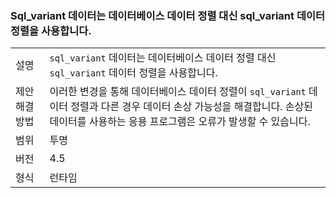 ### <a name="sqlvariant-data-uses-sqlvariant-collation-rather-than-database-collation"></a>Sql_variant 데이터는 데이터베이스 데이터 정렬 대신 sql_variant 데이터 정렬을 사용합니다.

|   |   |
|---|---|
|설명|<code>sql_variant</code> 데이터는 데이터베이스 데이터 정렬 대신 <code>sql_variant</code> 데이터 정렬을 사용합니다.|
|제안 해결 방법|이러한 변경을 통해 데이터베이스 데이터 정렬이 <code>sql_variant</code> 데이터 정렬과 다른 경우 데이터 손상 가능성을 해결합니다. 손상된 데이터를 사용하는 응용 프로그램은 오류가 발생할 수 있습니다.|
|범위|투명|
|버전|4.5|
|형식|런타임|

